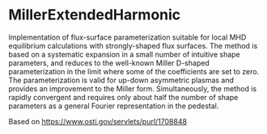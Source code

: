 # MillerExtendedHarmonic

Implementation of flux-surface parameterization suitable for local MHD equilibrium calculations with strongly-shaped flux surfaces. The method is based on a systematic expansion in a small number of intuitive shape parameters, and reduces to the well-known Miller D-shaped parameterization in the limit where some of the coefficients are set to zero. The parameterization is valid for up-down asymmetric plasmas and provides an improvement to the Miller form. Simultaneously, the method is rapidly convergent and requires only about half the number of shape parameters as a general Fourier representation in the pedestal.

Based on https://www.osti.gov/servlets/purl/1708848
